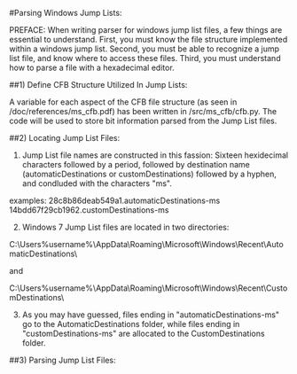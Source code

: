 #Parsing Windows Jump Lists:


PREFACE:
When writing parser for windows jump list files, a few things are essential to understand. First, you must know the file structure implemented within a windows jump list. Second, you must be able to recognize a jump list file, and know where to access these files. Third, you must understand how to parse a file with a hexadecimal editor.


##1) Define CFB Structure Utilized In Jump Lists:

A variable for each aspect of the CFB file structure (as seen in /doc/references/ms_cfb.pdf) has been written in /src/ms_cfb/cfb.py. The code will be used to store bit information parsed from the Jump List files.




##2) Locating Jump List Files:

1. Jump List file names are constructed in this fassion: Sixteen hexidecimal characters followed by a period, followed by destination name (automaticDestinations or customDestinations) followed by a hyphen, and condluded with the characters "ms".

examples:  	28c8b86deab549a1.automaticDestinations-ms 
		14bdd67f29cb1962.customDestinations-ms


2. Windows 7 Jump List files are located in two directories: 

C:\Users\%username%\AppData\Roaming\Microsoft\Windows\Recent\AutomaticDestinations\

and

C:\Users\%username%\AppData\Roaming\Microsoft\Windows\Recent\CustomDestinations\


3. As you may have guessed, files ending in "automaticDestinations-ms" go to the AutomaticDestinations folder, while files ending in "customDestinations-ms" are allocated to the CustomDestinations folder.



##3) Parsing Jump List Files:


